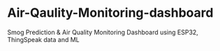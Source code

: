 # Air-Qaulity-Monitoring-dashboard
Smog Prediction &amp; Air Quality Monitoring Dashboard using ESP32, ThingSpeak data and ML
